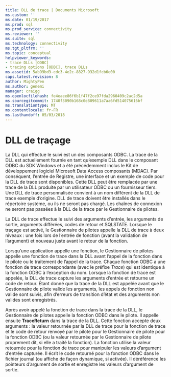 ```yaml
---
title: DLL de trace | Documents Microsoft
ms.custom: ''
ms.date: 01/19/2017
ms.prod: sql
ms.prod_service: connectivity
ms.reviewer: ''
ms.suite: sql
ms.technology: connectivity
ms.tgt_pltfrm: ''
ms.topic: conceptual
helpviewer_keywords:
- trace DLLs [ODBC]
- tracing options [ODBC], trace DLLs
ms.assetid: 5ab99bd3-cdc3-4e2c-8827-932d1fcb6e00
caps.latest.revision: 8
author: MightyPen
ms.author: genemi
manager: craigg
ms.openlocfilehash: fe4eaee86f6b1f47f2ce97fda2960409c2ac2d5a
ms.sourcegitcommit: 1740f3090b168c0e809611a7aa6fd514075616bf
ms.translationtype: MT
ms.contentlocale: fr-FR
ms.lasthandoff: 05/03/2018
---
```

# <a name="trace-dll"></a>DLL de traçage
La DLL qui effectue le suivi est un des composants ODBC. La trace de la DLL est actuellement fournie en tant qu’exemple DLL dans le composant ODBC du SDK Windows et a été précédemment inclus le Kit de développement logiciel Microsoft Data Access composants (MDAC). Par conséquent, l’entrée de Registre, une interface et un exemple de code pour la DLL de trace sont disponibles. Cette DLL peut être remplacée par une trace de la DLL produite par un utilisateur ODBC ou un fournisseur tiers. Une DLL de trace personnalisée convient à un nom différent de la DLL de trace exemple d’origine. DLL de trace doivent être installés dans le répertoire système, ou ils ne seront pas chargé. Les chaînes de connexion ne seront pas passées à la DLL de la trace par le Gestionnaire de pilotes.  
  
 La DLL de trace effectue le suivi des arguments d’entrée, les arguments de sortie, arguments différées, codes de retour et SQLSTATE. Lorsque le traçage est activé, le Gestionnaire de pilotes appelle la DLL de trace à deux niveaux : une fois lors de l’entrée de fonction (avant la validation de l’argument) et nouveau juste avant le retour de la fonction.  
  
 Lorsqu’une application appelle une fonction, le Gestionnaire de pilotes appelle une fonction de trace dans la DLL avant l’appel de la fonction dans le pilote ou le traitement de l’appel de la trace. Chaque fonction ODBC a une fonction de trace correspondante (avec le préfixe *Trace*) qui est identique à la fonction ODBC à l’exception du nom. Lorsque la fonction de trace est appelée, la DLL de trace capture les arguments d’entrée et retourne un code de retour. Étant donné que la trace de la DLL est appelée avant que le Gestionnaire de pilote valide les arguments, les appels de fonction non valide sont suivis, afin d’erreurs de transition d’état et des arguments non valides sont enregistrés.  
  
 Après avoir appelé la fonction de trace dans la trace de la DLL, le Gestionnaire de pilotes appelle la fonction ODBC dans le pilote. Il appelle ensuite **TraceReturn** dans la trace de la DLL. Cette fonction accepte deux arguments : la valeur retournée par la DLL de trace pour la fonction de trace et le code de retour renvoyé par le pilote pour le Gestionnaire de pilote pour la fonction ODBC (ou la valeur retournée par le Gestionnaire de pilote proprement dit, si elle a traité la fonction). La fonction utilise la valeur retournée pour la fonction de trace pour manipuler les valeurs d’argument d’entrée capturée. Il écrit le code retourné pour la fonction ODBC dans le fichier journal (ou affiche de façon dynamique, si activée). Il déréférence les pointeurs d’argument de sortie et enregistre les valeurs d’argument de sortie.
